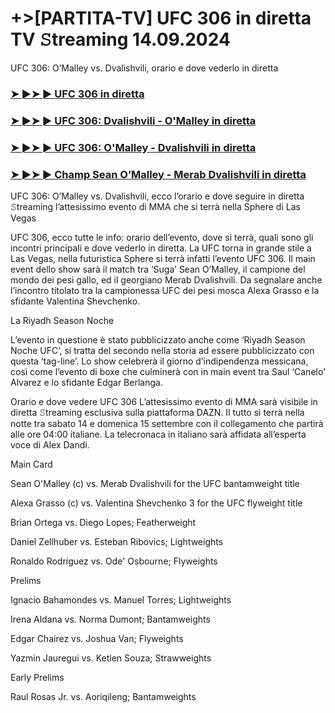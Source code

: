#  +>[PARTITA-TV] UFC 306 in diretta TV 𝚂treaming 14.09.2024

UFC 306: O’Malley vs. Dvalishvili, orario e dove vederlo in diretta

<h3><a href="https://cutt.ly/2eR39DYI">➤ ►➤ ► UFC 306 in diretta</a></h3>

<h3><a href="https://cutt.ly/2eR39DYI">➤ ►➤ ► UFC 306: Dvalishvili - O'Malley in diretta</a></h3>

<h3><a href="https://cutt.ly/2eR39DYI">➤ ►➤ ► UFC 306: O'Malley - Dvalishvili in diretta</a></h3>

<h3><a href="https://cutt.ly/2eR39DYI">➤ ►➤ ► Champ Sean O’Malley - Merab Dvalishvili in diretta</a></h3>

UFC 306: O’Malley vs. Dvalishvili, ecco l’orario e dove seguire in diretta 𝚂treaming l’attesissimo evento di MMA che si terrà nella Sphere di Las Vegas

UFC 306, ecco tutte le info: orario dell’evento, dove si terrà, quali sono gli incontri principali e dove vederlo in diretta. La UFC torna in grande stile a Las Vegas, nella futuristica Sphere si terrà infatti l’evento UFC 306. Il main event dello show sarà il match tra ‘Suga’ Sean O’Malley, il campione del mondo dei pesi gallo, ed il georgiano Merab Dvalishvili. Da segnalare anche l’incontro titolato tra la campionessa UFC dei pesi mosca Alexa Grasso e la sfidante Valentina Shevchenko.

La Riyadh Season Noche

L’evento in questione è stato pubblicizzato anche come ‘Riyadh Season Noche UFC’, si tratta del secondo nella storia ad essere pubblicizzato con questa ‘tag-line’. Lo show celebrerà il giorno d’indipendenza messicana, così come l’evento di boxe che culminerà con in main event tra Saul ‘Canelo’ Alvarez e lo sfidante Edgar Berlanga.

Orario e dove vedere UFC 306
L’attesissimo evento di MMA sarà visibile in diretta 𝚂treaming esclusiva sulla piattaforma DAZN. Il tutto si terrà nella notte tra sabato 14 e domenica 15 settembre con il collegamento che partirà alle ore 04:00 italiane. La telecronaca in italiano sarà affidata all’esperta voce di Alex Dandi.

Main Card

Sean O'Malley (c) vs. Merab Dvalishvili for the UFC bantamweight title

Alexa Grasso (c) vs. Valentina Shevchenko 3 for the UFC flyweight title

Brian Ortega vs. Diego Lopes; Featherweight

Daniel Zellhuber vs. Esteban Ribovics; Lightweights

Ronaldo Rodríguez vs. Ode' Osbourne; Flyweights

Prelims

Ignacio Bahamondes vs. Manuel Torres; Lightweights

Irena Aldana vs. Norma Dumont; Bantamweights

Edgar Chairez vs. Joshua Van; Flyweights

Yazmin Jauregui vs. Ketlen Souza; Strawweights

Early Prelims

Raul Rosas Jr. vs. Aoriqileng; Bantamweights
